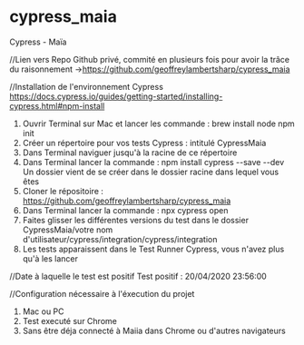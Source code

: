 # cypress_maia
Cypress - Maïa

//Lien vers Repo Github privé, commité en plusieurs fois pour avoir la trâce du raisonnement
->https://github.com/geoffreylambertsharp/cypress_maia


//Installation de l'environnement Cypress
https://docs.cypress.io/guides/getting-started/installing-cypress.html#npm-install
1. Ouvrir Terminal sur Mac et lancer les commande : brew install node
npm init
2. Créer un répertoire pour vos tests Cypress : intitulé CypressMaia
3. Dans Terminal naviguer jusqu'à la racine de ce répertoire
4. Dans Terminal lancer la commande : npm install cypress --save --dev
Un dossier vient de se créer dans le dossier racine dans lequel vous êtes
5. Cloner le répositoire :
https://github.com/geoffreylambertsharp/cypress_maia
6. Dans Terminal lancer la commande : npx cypress open
7. Faites glisser les différentes versions du test dans le dossier CypressMaia/votre nom d'utilisateur/cypress/integration/cypress/integration
8. Les tests apparaissent dans le Test Runner Cypress, vous n'avez plus qu'à les lancer


//Date à laquelle le test est positif
Test positif : 20/04/2020 23:56:00


//Configuration nécessaire à l'éxecution du projet
1. Mac ou PC
2. Test executé sur Chrome
3. Sans être déja connecté à Maiia dans Chrome ou d'autres navigateurs
